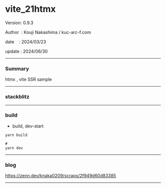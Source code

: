 ﻿# vite_21htmx

 Version: 0.9.3

 Author  : Kouji Nakashima / kuc-arc-f.com

 date    : 2024/03/23 

 update  : 2024/06/30  

***
### Summary

htmx , vite SSR sample

***
### stackblitz


***
### build

* build, dev-start

```
yarn build

#
yarn dev
```

***
### blog 

https://zenn.dev/knaka0209/scraps/2f949d60d83385

***

